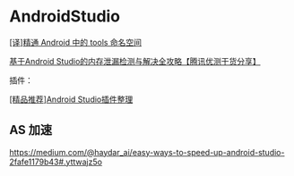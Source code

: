 # AndroidStudio




[[译]精通 Android 中的 tools 命名空间](https://mp.weixin.qq.com/s?__biz=MzA4MjU5NTY0NA==&mid=2653418742&idx=1&sn=1efe7fa5c95cbf292b43ebba365813fc&scene=1&srcid=0518umesaM4ZrcRAYcNpFNZ7&key=f5c31ae61525f82e66d0951fb781d5c0541e1aff25b7c19d52529090dc9aadd5135c16492d32df57a81580273d5ce6fc&ascene=0&uin=MTY5MDI4NDA4Mg%3D%3D&devicetype=iMac+MacBookPro11%2C3+OSX+OSX+10.11.4+build(15E65)&version=11020201&pass_ticket=cxx8EkEgugUPRKu5OFT3LHt%2B24fap8mmX1w%2FJYuNro%2BB1zV9bzsrmnh%2F0sNY7HC1)  


[基于Android Studio的内存泄漏检测与解决全攻略【腾讯优测干货分享】](https://mp.weixin.qq.com/s?__biz=MzAxMzYyNDkyNA==&mid=2651332083&idx=1&sn=d5a1b24736d6f14ff24dfecf15e397a9&scene=1&srcid=0531UiGMIhPVHXbfuOF10C33&key=f5c31ae61525f82e7df34c801754c9c4601fc142407e7f991636b54bcbce7757c286caee60afc227fad2d088ddf22675&ascene=0&uin=MjAyNzY1NTU%3D&devicetype=iMac+MacBookPro12%2C1+OSX+OSX+10.11.3+build(15D21)&version=11020201&pass_ticket=Xmr7XsJtNP7ulhAZo0ZTWgDyCBZX%2F8CrhXicPX2qtMo%3D)
 

插件：  

[[精品推荐]Android Studio插件整理](https://mp.weixin.qq.com/s?__biz=MzI3MDE0NzYwNA==&mid=2651433634&idx=1&sn=e5f65d8a0a2b85f7c22d8ccd4cf96a39&scene=1&srcid=0721vQcDls3Ak34dZY1y3h7o&key=77421cf58af4a653e4f55f04cf114492e73a17a2a7d56a0e523c62f16c003b19cdab0cf3a902023d7cbe2af60a58c71d&ascene=0&uin=MjAyNzY1NTU%3D&devicetype=iMac+MacBookPro12%2C1+OSX+OSX+10.11.3+build(15D21)&version=11020201&pass_ticket=ihQKTSTYwhIquv1%2B6HyhJs3I0vZz0qtIoTVci3l%2BikU%3D)


## AS 加速

https://medium.com/@haydar_ai/easy-ways-to-speed-up-android-studio-2fafe1179b43#.yttwajz5o